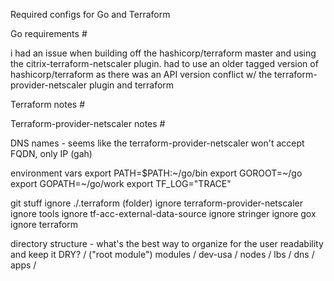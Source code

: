 Required configs for Go and Terraform


Go requirements #

i had an issue when building off the hashicorp/terraform master and using the citrix-terraform-netscaler plugin.  had to
use an older tagged version of hashicorp/terraform as there was an API version conflict w/ the terraform-provider-netscaler 
plugin and terraform


Terraform notes #


Terraform-provider-netscaler notes #

DNS names - seems like the terraform-provider-netscaler won't accept FQDN, only IP (gah)

environment vars
export PATH=$PATH:~/go/bin
export GOROOT=~/go
export GOPATH=~/go/work
export TF_LOG="TRACE" 



git stuff
ignore ./.terraform (folder)
ignore terraform-provider-netscaler
ignore tools
ignore tf-acc-external-data-source
ignore stringer
ignore gox
ignore terraform


directory structure - what's the best way to organize for the user readability and keep it DRY? 
/ ("root module")
  modules /
    dev-usa /
      nodes /
      lbs /
      dns /
      apps /
